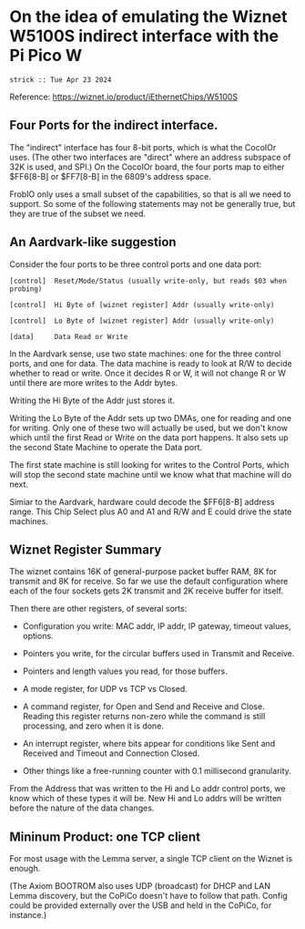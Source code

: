 # On the idea of emulating the Wiznet W5100S indirect interface with the Pi Pico W

`strick :: Tue Apr 23 2024`

Reference: https://wiznet.io/product/iEthernetChips/W5100S

## Four Ports for the indirect interface.

The "indirect" interface has four 8-bit ports, which is
what the CocoIOr uses.
(The other two interfaces are "direct" where an address
subspace of 32K is used, and SPI.)
On the CocoIOr board, the four ports map to either $FF6[8-B] or $FF7[8-B]
in the 6809's address space.

FrobIO only uses a small subset of the capabilities,
so that is all we need to support.  So some of the
following statements may not be generally true,
but they are true of the subset we need.

## An Aardvark-like suggestion

Consider the four ports to be three control ports and one data port:

```
[control]  Reset/Mode/Status (usually write-only, but reads $03 when probing)

[control]  Hi Byte of [wiznet register] Addr (usually write-only)

[control]  Lo Byte of [wiznet register] Addr (usually write-only)

[data]     Data Read or Write
```

In the Aardvark sense, use two state machines:
one for the three control ports, and one for
data.   The data machine is ready to look at R/W
to decide whether to read or write.  Once it
decides R or W, it will not change R or W
until there are more writes to the Addr bytes.

Writing the Hi Byte of the Addr just stores it.

Writing the Lo Byte of the Addr sets up two DMAs,
one for reading and one for writing.
Only one of these two will actually be used,
but we don't know which until the first Read or
Write on the data port happens.
It also sets up the second State Machine to
operate the Data port.

The first state machine is still looking for
writes to the Control Ports, which will stop
the second state machine until we know what
that machine will do next.

Simiar to the Aardvark, hardware could decode the
$FF6[8-B] address range.  This Chip Select
plus A0 and A1 and R/W and E could drive the
state machines.

## Wiznet Register Summary

The wiznet contains 16K of general-purpose packet buffer
RAM, 8K for transmit and 8K for receive.  So far we
use the default configuration where each of the four
sockets gets 2K transmit and 2K receive buffer
for itself.

Then there are other registers, of several sorts:

*   Configuration you write: MAC addr, IP addr,
	IP gateway, timeout values, options.

*   Pointers you write, for the circular buffers
	used in Transmit and Receive.

*   Pointers and length values you read,
	for those buffers.

*   A mode register, for UDP vs TCP vs Closed.

*   A command register, for Open and Send and
	Receive and Close.   Reading this register
	returns non-zero while the command is
	still processing, and zero when it is done.

*   An interrupt register, where bits appear
	for conditions like Sent and Received
	and Timeout and Connection Closed.

*   Other things like a free-running counter
	with 0.1 millisecond granularity.

From the Address that was written
to the Hi and Lo addr control ports,
we know which of these types it will be.
New Hi and Lo addrs will be written before
the nature of the data changes.


## Mininum Product: one TCP client

For most usage with the Lemma server, a single TCP
client on the Wiznet is enough.

(The Axiom BOOTROM also uses UDP (broadcast) for
DHCP and LAN Lemma discovery, but the CoPiCo
doesn't have to follow that path.  Config could
be provided externally over the USB and held
in the CoPiCo, for instance.)
